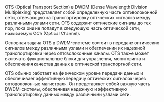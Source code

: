 OTS (Optical Transport Section) в DWDM (Dense Wavelength Division Multiplexing) представляет собой определенную часть оптоволоконной сети, отвечающую за транспортировку оптических сигналов между различными узлами сети. OTS содержит оптические сигналы до тех пор, пока они не попадут в следующую часть оптической сети, называемую OCh (Optical Channel).

Основная задача OTS в DWDM-системе состоит в передаче оптических сигналов между различными узлами и обеспечении их надежной транспортировки через оптоволоконные каналы. OTS также может включать функциональные блоки для управления, мониторинга и обеспечения качества данных в оптической транспортной сети.

OTS обычно работает на физическом уровне передачи данных и обеспечивает эффективную передачу оптических сигналов через оптоволоконные магистрали. Он представляет собой важную часть DWDM-системы, обеспечивая надежную и эффективную транспортировку данных между различными узлами сети.